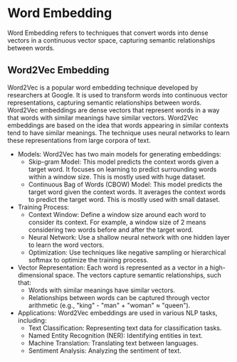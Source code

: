 # Word Embedding
Word Embedding refers to techniques that convert words into dense vectors in a continuous vector space, capturing semantic relationships between words. 

## Word2Vec Embedding
Word2Vec is a popular word embedding technique developed by researchers at Google. It is used to transform words into continuous vector representations, capturing semantic relationships between words. Word2Vec embeddings are dense vectors that represent words in a way that words with similar meanings have similar vectors. Word2Vec embeddings are based on the idea that words appearing in similar contexts tend to have similar meanings. The technique uses neural networks to learn these representations from large corpora of text.
- Models: Word2Vec has two main models for generating embeddings:
  - Skip-gram Model: This model predicts the context words given a target word. It focuses on learning to predict surrounding words within a window size. This is mostly used with huge dataset.
  - Continuous Bag of Words (CBOW) Model: This model predicts the target word given the context words. It averages the context words to predict the target word. This is mostly used with small dataset.
- Training Process:
  - Context Window: Define a window size around each word to consider its context. For example, a window size of 2 means considering two words before and after the target word.
  - Neural Network: Use a shallow neural network with one hidden layer to learn the word vectors.
  - Optimization: Use techniques like negative sampling or hierarchical softmax to optimize the training process.
- Vector Representation: Each word is represented as a vector in a high-dimensional space. The vectors capture semantic relationships, such that:
  - Words with similar meanings have similar vectors.
  - Relationships between words can be captured through vector arithmetic (e.g., "king" - "man" + "woman" ≈ "queen").
- Applications: Word2Vec embeddings are used in various NLP tasks, including:
  - Text Classification: Representing text data for classification tasks.
  - Named Entity Recognition (NER): Identifying entities in text.
  - Machine Translation: Translating text between languages.
  - Sentiment Analysis: Analyzing the sentiment of text.
